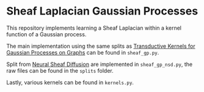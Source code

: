 # Sheaf Laplacian Gaussian Processes

This repository implements learning a Sheaf Laplacian within a kernel function of a Gaussian process.

The main implementation using the same splits as [Transductive Kernels for Gaussian Processes on Graphs](https://arxiv.org/abs/2211.15322) can be found in <code>sheaf_gp.py</code>.

Split from [Neural Sheaf Diffusion](https://openreview.net/forum?id=vbPsD-BhOZ) are implemented in <code>sheaf_gp_nsd.py</code>, the raw files can be found in the <code>splits</code> folder.

Lastly, various kernels can be found in <code>kernels.py</code>.
